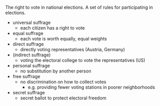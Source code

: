 The right to vote in national elections.
A set of rules for participating in elections. 

- universal suffrage
	- each citizen has a right to vote
- equal suffrage
	- each vote is worth equally, equal weights
- direct suffrage
	- directly voting representatives (Austria, Germany)
- (indirect suffrage)
	- voting the electoral college to vote the representatives (US)
- personal suffrage
	- no substitution by another person
- free suffrage
	- no discrimination on how to collect votes
		- e.g. providing fewer voting stations in poorer neighborhoods
- secret suffrage
	- secret ballot to protect electoral freedom